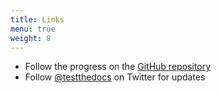 ```yaml
---
title: Links
menu: true
weight: 8
---
```


- Follow the progress on the [GitHub repository](https://github.com/testthedocs/edics)
- Follow [@testthedocs](https://twitter.com/testthedocs) on Twitter for updates
